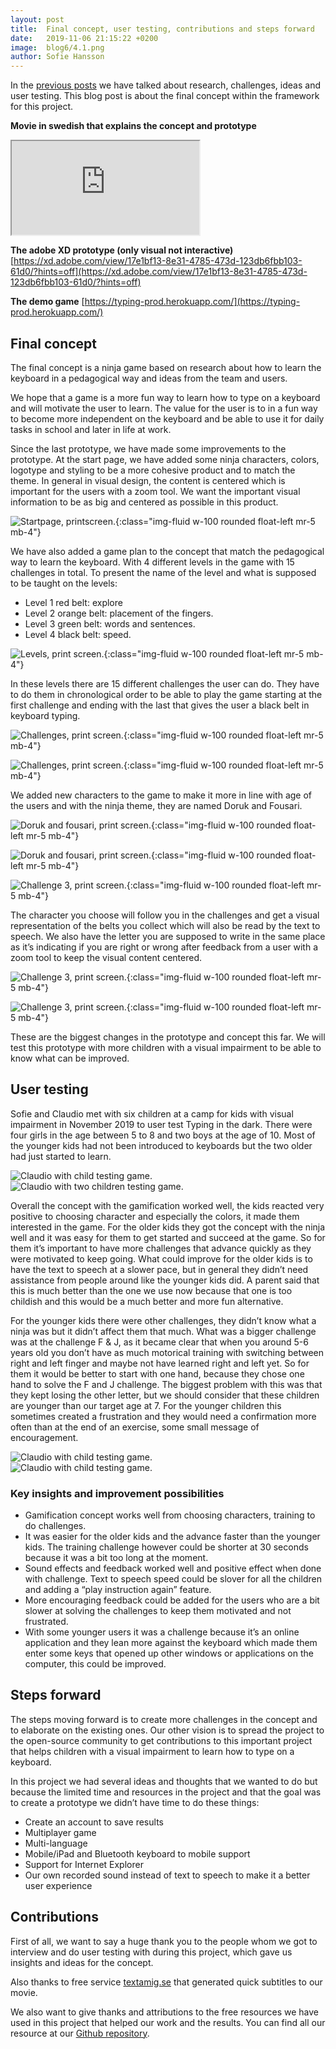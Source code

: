 ```yaml
---
layout: post
title:  Final concept, user testing, contributions and steps forward
date:   2019-11-06 21:15:22 +0200
image:  blog6/4.1.png
author: Sofie Hansson
---
```

In the [previous posts][previous_post] we have talked about research, challenges, ideas and user testing. This blog post is about the final concept within the framework for this project.

**Movie in swedish that explains the concept and prototype**
<div class="embed-responsive embed-responsive-16by9">
  <iframe title="Youtube video of project" class="embed-responsive-item" src="https://www.youtube.com/embed/yNAIOICGllI?rel=0" allowfullscreen></iframe>
</div>

**The adobe XD prototype (only visual not interactive)**
[https://xd.adobe.com/view/17e1bf13-8e31-4785-473d-123db6fbb103-61d0/?hints=off](https://xd.adobe.com/view/17e1bf13-8e31-4785-473d-123db6fbb103-61d0/?hints=off)

**The demo game**
[https://typing-prod.herokuapp.com/](https://typing-prod.herokuapp.com/)

## Final concept
The final concept is a ninja game based on research about how to learn the keyboard in a pedagogical way and ideas from the team and users.

We hope that a game is a more fun way to learn how to type on a keyboard and will motivate the user to learn. The value for the user is to in a fun way to become more independent on the keyboard and be able to use it for daily tasks in school and later in life at work.

Since the last prototype, we have made some improvements to the prototype. At the start page, we have added some ninja characters, colors, logotype and styling to be a more cohesive product and to match the theme. In general in visual design, the content is centered which is important for the users with a zoom tool. We want the important visual information to be as big and centered as possible in this product.

![Startpage, printscreen.][image1]{:class="img-fluid w-100 rounded float-left mr-5 mb-4"}

We have also added a game plan to the concept that match the pedagogical way to learn the keyboard. With 4 different levels in the game with 15 challenges in total. To present the name of the level and what is supposed to be taught on the levels:

<ul>
  <li>Level 1 red belt: explore</li>
  <li>Level 2 orange belt: placement of the fingers.</li>
  <li>Level 3 green belt: words and sentences.</li>
  <li>Level 4 black belt: speed.</li>
</ul>

![Levels, print screen.][image2]{:class="img-fluid w-100 rounded float-left mr-5 mb-4"}

In these levels there are 15 different challenges the user can do. They have to do them in chronological order to be able to play the game starting at the first challenge and ending with the last that gives the user a black belt in keyboard typing.

![Challenges, print screen.][image3]{:class="img-fluid w-100 rounded float-left mr-5 mb-4"}

![Challenges, print screen.][image4]{:class="img-fluid w-100 rounded float-left mr-5 mb-4"}

We added new characters to the game to make it more in line with age of the users and with the ninja theme, they are named Doruk and Fousari.

![Doruk and fousari, print screen.][image5]{:class="img-fluid w-100 rounded float-left mr-5 mb-4"}

![Doruk and fousari, print screen.][image6]{:class="img-fluid w-100 rounded float-left mr-5 mb-4"}

![Challenge 3, print screen.][image7]{:class="img-fluid w-100 rounded float-left mr-5 mb-4"}

The character you choose will follow you in the challenges and get a visual representation of the belts you collect which will also be read by the text to speech. We also have the letter you are supposed to write in the same place as it’s indicating if you are right or wrong after feedback from a user with a zoom tool to keep the visual content centered.

![Challenge 3, print screen.][image8]{:class="img-fluid w-100 rounded float-left mr-5 mb-4"}

![Challenge 3, print screen.][image9]{:class="img-fluid w-100 rounded float-left mr-5 mb-4"}

These are the biggest changes in the prototype and concept this far. We will test this prototype with more children with a visual impairment to be able to know what can be improved.

## User testing
Sofie and Claudio met with six children at a camp for kids with visual impairment in November 2019 to user test Typing in the dark. There were four girls in the age between 5 to 8 and two boys at the age of 10. Most of the younger kids had not been introduced to keyboards but the two older had just started to learn.

<div class="row">
  <div class="col-md-6 col-xs-12">
    <img src="{{site.baseurl}}/assets/images/blog/blog6/barngrupp1.JPG" alt="Claudio with child testing game." class="img-fluid rounded w-100">
  </div>
  <div class="col-md-6 col-xs-12">
    <img src="{{site.baseurl}}/assets/images/blog/blog6/barngrupp2.JPG" alt="Claudio with two children testing game." class="img-fluid rounded w-100">
  </div>
</div>

Overall the concept with the gamification worked well, the kids reacted very positive to choosing character and especially the colors, it made them interested in the game. For the older kids they got the concept with the ninja well and it was easy for them to get started and succeed at the game. So for them it’s important to have more challenges that advance quickly as they were motivated to keep going. What could improve for the older kids is to have the text to speech at a slower pace, but in general they didn’t need assistance from people around like the younger kids did. A parent said that this is much better than the one we use now because that one is too childish and this would be a much better and more fun alternative.

For the younger kids there were other challenges, they didn’t know what a ninja was but it didn’t affect them that much. What was a bigger challenge was at the challenge F & J, as it became clear that when you around 5-6 years old you don’t have as much motorical training with switching between right and left finger and maybe not have learned right and left yet. So for them it would be better to start with one hand, because they chose one hand to solve the F and J challenge. The biggest problem with this was that they kept losing the other letter, but we should consider that these children are younger than our target age at 7. For the younger children this sometimes created a frustration and they would need a confirmation more often than at the end of an exercise, some small message of encouragement.

<div class="row">
  <div class="col-md-6 col-xs-12">
    <img src="{{site.baseurl}}/assets/images/blog/blog6/barngrupp3.JPG" alt="Claudio with child testing game." class="img-fluid rounded w-100">
  </div>
  <div class="col-md-6 col-xs-12">
    <img src="{{site.baseurl}}/assets/images/blog/blog6/barngrupp4.JPG" alt="Claudio with child testing game." class="img-fluid rounded w-100">
  </div>
</div>

### Key insights and improvement possibilities
<ul>
  <li>Gamification concept works well from choosing characters, training  to do challenges.</li>
  <li>It was easier for the older kids and the advance faster than the younger kids. The training challenge however could be shorter at 30 seconds because it was a bit too long at the moment.</li>
  <li>Sound effects and feedback worked well and positive effect when done with challenge. Text to speech speed could be slover for all the children and adding a “play instruction again” feature.</li>
  <li>More encouraging feedback could be added for the users who are a bit slower at solving the challenges to keep them motivated and not frustrated. </li>
  <li>With some younger users it was a challenge because it’s an online application and they lean more against the keyboard which made them enter some keys that opened up other windows or applications on the computer, this could be improved.</li>
</ul>

## Steps forward
The steps moving forward is to create more challenges in the concept and to elaborate on the existing ones. Our other vision is to spread the project to the open-source community to get contributions to this important project that helps children with a visual impairment to learn how to type on a keyboard.

In this project we had several ideas and thoughts that we wanted to do but because the limited time and resources in the project and that the goal was to create a prototype we didn’t have time to do these things:

<ul>
  <li>Create an account to save results</li>
  <li>Multiplayer game </li>
  <li>Multi-language </li>
  <li>Mobile/iPad and Bluetooth keyboard to mobile support</li>
  <li>Support for Internet Explorer</li>
  <li>Our own recorded sound instead of text to speech to make it a better user experience</li>
</ul>

## Contributions
First of all, we want to say a huge thank you to the people whom we got to interview and do user testing with during this project, which gave us insights and ideas for the concept.

Also thanks to free service [textamig.se](https://www.textamig.se/) that generated quick subtitles to our movie.

We also want to give thanks and attributions to the free resources we have used in this project that helped our work and the results. You can find all our resource at our [Github repository](https://github.com/AxessLab/typing#contributions).



[previous_post]: {{site.baseurl}}/2019/10/24/concept-ideas-wireframes-user-testing/
[image1]: {{site.baseurl}}/assets/images/blog/blog6/4.1.png
[image2]: {{site.baseurl}}/assets/images/blog/blog6/4.2.png
[image3]: {{site.baseurl}}/assets/images/blog/blog6/4.3.png
[image4]: {{site.baseurl}}/assets/images/blog/blog6/4.4.png
[image5]: {{site.baseurl}}/assets/images/blog/blog6/4.5.png
[image6]: {{site.baseurl}}/assets/images/blog/blog6/4.6.png
[image7]: {{site.baseurl}}/assets/images/blog/blog6/4.7.png
[image8]: {{site.baseurl}}/assets/images/blog/blog6/4.8.png
[image9]: {{site.baseurl}}/assets/images/blog/blog6/4.9.png
[image10]: {{site.baseurl}}/assets/images/blog/blog6/barngrupp1.JPG
[image11]: {{site.baseurl}}/assets/images/blog/blog6/barngrupp2.JPG
[image12]: {{site.baseurl}}/assets/images/blog/blog6/barngrupp3.JPG
[image13]: {{site.baseurl}}/assets/images/blog/blog6/barngrupp4.JPG






